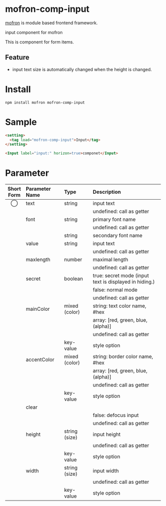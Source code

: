 # mofron-comp-input
[mofron](https://mofron.github.io/mofron/) is module based frontend framework.

input component for mofron

This is component for form items.

## Feature
 - input text size is automatically changed when the height is changed.

# Install
```
npm install mofron mofron-comp-input
```

# Sample
```html
<setting>
  <tag load="mofron-comp-input">Input</tag>
</setting>

<Input label="input:" horizon=true>componet</Input>
```

# Parameter

| Short<br>Form | Parameter Name | Type | Description |
|:-------------:|:---------------|:-----|:------------|
| ◯  | text | string | input text |
| | | | undefined: call as getter |
| | font | string | primary font name |
| | | | undefined: call as getter |
| | | string | secondary font name |
| | value | string | input text |
| | | | undefined: call as getter |
| | maxlength | number | maximal length |
| | | | undefined: call as getter |
| | secret | boolean | true: secret mode (input text is displayed in hiding.) |
| | | | false: normal mode |
| | | | undefined: call as getter |
| | mainColor | mixed (color) | string: text color name, #hex |
| | | | array: [red, green, blue, (alpha)] |
| | | | undefined: call as getter |
| | | key-value | style option |
| | accentColor | mixed (color) | string: border color name, #hex |
| | | | array: [red, green, blue, (alpha)] |
| | | | undefined: call as getter |
| | | key-value | style option |
| | clear | ||| | focus | boolean | true: focus input |
| | | | false: defocus input |
| | | | undefined: call as getter |
| | height | string (size) | input height |
| | | | undefined: call as getter |
| | | key-value | style option |
| | width | string (size) | input width |
| | | | undefined: call as getter |
| | | key-value | style option |


